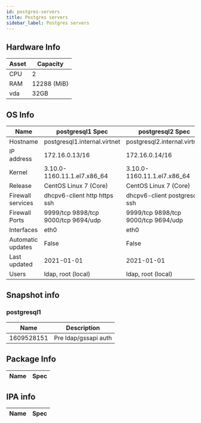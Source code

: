 ```yaml
---
id: postgres-servers
title: Postgres servers
sidebar_label: Postgres servers
---
```

## Hardware Info
|Asset     |Capacity     |
|----------|-------------|
|CPU	   |2        	 |
|RAM       |12288 (MiB)  |
|vda       |32GB         |

## OS Info
|Name             | postgresql1 Spec                   |postgresql2 Spec|
|-----------------|------------------------------------|----------------|
|Hostname         |postgresql1.internal.virtnet        |postgresql2.internal.virtnet|
|IP address       |172.16.0.13/16                      |172.16.0.14/16|
|Kernel           |3.10.0-1160.11.1.el7.x86_64         |3.10.0-1160.11.1.el7.x86_64|
|Release          |CentOS Linux 7 (Core)               |CentOS Linux 7 (Core)|
|Firewall services|dhcpv6-client http https ssh        |dhcpv6-client postgresql ssh|
|Firewall Ports   |9999/tcp 9898/tcp 9000/tcp 9694/udp |9999/tcp 9898/tcp 9000/tcp 9694/udp|
|Interfaces       |eth0                                |eth0
|Automatic updates|False                               |False
|Last updated     |2021-01-01                          |2021-01-01 
|Users            |ldap, root (local)                  |ldap, root (local) 
## Snapshot info
### postgresql1
|Name      |Description         |
|----------|--------------------|
|1609528151|Pre ldap/gssapi auth|
## Package Info
|Name   | Spec   |
|-------|--------|
## IPA info
|Name   |    Spec|
|-------|--------|